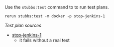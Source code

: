
Use the `stubbs:test` command to to run test plans.

    rerun stubbs:test -m docker -p stop-jenkins-1

*Test plan sources*

* [stop-jenkins-1](tests/stop-jenkins-1.html)
  * it fails without a real test

